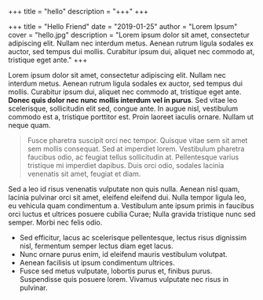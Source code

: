 +++
title = "hello"
description = "+++"
+++

+++
title = "Hello Friend"
date = "2019-01-25"
author = "Lorem Ipsum"
cover = "hello.jpg"
description = "Lorem ipsum dolor sit amet, consectetur adipiscing elit. Nullam nec interdum metus. Aenean rutrum ligula sodales ex auctor, sed tempus dui mollis. Curabitur ipsum dui, aliquet nec commodo at, tristique eget ante."
+++

Lorem ipsum dolor sit amet, consectetur adipiscing elit. Nullam nec interdum metus. Aenean rutrum ligula sodales ex auctor, sed tempus dui mollis. Curabitur ipsum dui, aliquet nec commodo at, tristique eget ante. **Donec quis dolor nec nunc mollis interdum vel in purus**. Sed vitae leo scelerisque, sollicitudin elit sed, congue ante. In augue nisl, vestibulum commodo est a, tristique porttitor est. Proin laoreet iaculis ornare. Nullam ut neque quam.

> Fusce pharetra suscipit orci nec tempor. Quisque vitae sem sit amet sem mollis consequat. Sed at imperdiet lorem. Vestibulum pharetra faucibus odio, ac feugiat tellus sollicitudin at. Pellentesque varius tristique mi imperdiet dapibus. Duis orci odio, sodales lacinia venenatis sit amet, feugiat et diam.

Sed a leo id risus venenatis vulputate non quis nulla. Aenean nisl quam, lacinia pulvinar orci sit amet, eleifend eleifend dui. Nulla tempor ligula leo, eu vehicula quam condimentum a. Vestibulum ante ipsum primis in faucibus orci luctus et ultrices posuere cubilia Curae; Nulla gravida tristique nunc sed semper. Morbi nec felis odio.

- Sed efficitur, lacus ac scelerisque pellentesque, lectus risus dignissim nisl, fermentum semper lectus diam eget lacus.
- Nunc ornare purus enim, id eleifend mauris vestibulum volutpat.
- Aenean facilisis ut ipsum condimentum ultrices.
- Fusce sed metus vulputate, lobortis purus et, finibus purus. Suspendisse quis posuere lorem. Vivamus vulputate nec risus in pulvinar.

